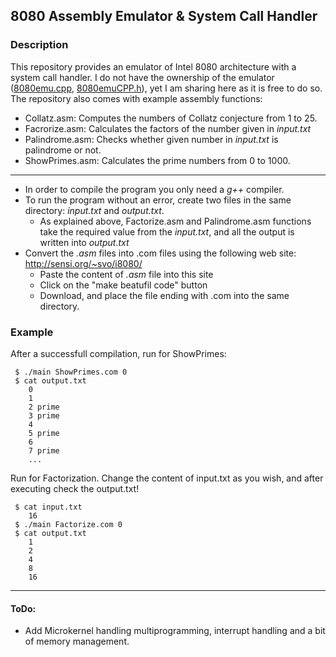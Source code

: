 ## 8080 Assembly Emulator & System Call Handler

### Description
This repository provides an emulator of Intel 8080 architecture with a system call handler. I do not have the ownership of the emulator ([8080emu.cpp](8080emu.cpp), [8080emuCPP.h](8080emuCPP.h)), yet I am sharing here as it is free to do so. The repository also comes with example assembly functions:

* Collatz.asm: Computes the numbers of Collatz conjecture from 1 to 25.
* Facrorize.asm: Calculates the factors of the number given in *input.txt*
* Palindrome.asm: Checks whether given number in *input.txt* is palindrome or not.
* ShowPrimes.asm: Calculates the prime numbers from 0 to 1000.

***

* In order to compile the program you only need a *g++* compiler. 
* To run the program without an error, create two files in the same directory: *input.txt* and *output.txt*. 
	* As explained above, Factorize.asm and Palindrome.asm functions take the required value from the *input.txt*, and all the output is written into *output.txt*
* Convert the *.asm* files into .com files using the following web site: http://sensi.org/~svo/i8080/
	* Paste the content of *.asm* file into this site
	* Click on the "make beatufil code" button
	* Download, and place the file ending with .com into the same directory.

### Example
After a successfull compilation, run for ShowPrimes:

	 $ ./main ShowPrimes.com 0
	 $ cat output.txt
	 	0
		1
		2 prime
		3 prime
		4
		5 prime
		6
		7 prime
		...
	
Run for Factorization. Change the content of input.txt as you wish, and after executing check the output.txt!

	 $ cat input.txt
	 	16
	 $ ./main Factorize.com 0
	 $ cat output.txt
		1
		2
		4
		8
		16
	
***

#### ToDo:
* Add Microkernel handling multiprogramming, interrupt handling and a bit of memory management.